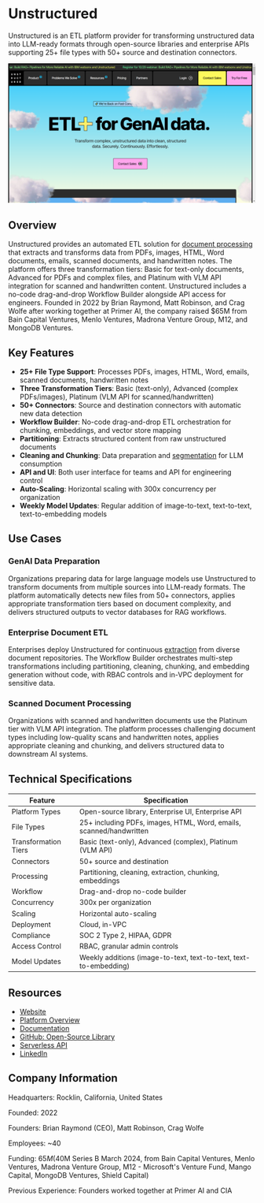 # Unstructured

Unstructured is an ETL platform provider for transforming unstructured data into LLM-ready formats through open-source libraries and enterprise APIs supporting 25+ file types with 50+ source and destination connectors.

![Unstructured](assets\unstructured.png)


## Overview

Unstructured provides an automated ETL solution for [document processing](../../capabilities/document-understanding/index.md) that extracts and transforms data from PDFs, images, HTML, Word documents, emails, scanned documents, and handwritten notes. The platform offers three transformation tiers: Basic for text-only documents, Advanced for PDFs and complex files, and Platinum with VLM API integration for scanned and handwritten content. Unstructured includes a no-code drag-and-drop Workflow Builder alongside API access for engineers. Founded in 2022 by Brian Raymond, Matt Robinson, and Crag Wolfe after working together at Primer AI, the company raised $65M from Bain Capital Ventures, Menlo Ventures, Madrona Venture Group, M12, and MongoDB Ventures.

## Key Features

- **25+ File Type Support**: Processes PDFs, images, HTML, Word, emails, scanned documents, handwritten notes
- **Three Transformation Tiers**: Basic (text-only), Advanced (complex PDFs/images), Platinum (VLM API for scanned/handwritten)
- **50+ Connectors**: Source and destination connectors with automatic new data detection
- **Workflow Builder**: No-code drag-and-drop ETL orchestration for chunking, embeddings, and vector store mapping
- **Partitioning**: Extracts structured content from raw unstructured documents
- **Cleaning and Chunking**: Data preparation and [segmentation](../../capabilities/segmentation/index.md) for LLM consumption
- **API and UI**: Both user interface for teams and API for engineering control
- **Auto-Scaling**: Horizontal scaling with 300x concurrency per organization
- **Weekly Model Updates**: Regular addition of image-to-text, text-to-text, text-to-embedding models

## Use Cases

### GenAI Data Preparation

Organizations preparing data for large language models use Unstructured to transform documents from multiple sources into LLM-ready formats. The platform automatically detects new files from 50+ connectors, applies appropriate transformation tiers based on document complexity, and delivers structured outputs to vector databases for RAG workflows.

### Enterprise Document ETL

Enterprises deploy Unstructured for continuous [extraction](../../capabilities/extraction/index.md) from diverse document repositories. The Workflow Builder orchestrates multi-step transformations including partitioning, cleaning, chunking, and embedding generation without code, with RBAC controls and in-VPC deployment for sensitive data.

### Scanned Document Processing

Organizations with scanned and handwritten documents use the Platinum tier with VLM API integration. The platform processes challenging document types including low-quality scans and handwritten notes, applies appropriate cleaning and chunking, and delivers structured data to downstream AI systems.

## Technical Specifications

| Feature | Specification |
|---------|---------------|
| Platform Types | Open-source library, Enterprise UI, Enterprise API |
| File Types | 25+ including PDFs, images, HTML, Word, emails, scanned/handwritten |
| Transformation Tiers | Basic (text-only), Advanced (complex), Platinum (VLM API) |
| Connectors | 50+ source and destination |
| Processing | Partitioning, cleaning, extraction, chunking, embeddings |
| Workflow | Drag-and-drop no-code builder |
| Concurrency | 300x per organization |
| Scaling | Horizontal auto-scaling |
| Deployment | Cloud, in-VPC |
| Compliance | SOC 2 Type 2, HIPAA, GDPR |
| Access Control | RBAC, granular admin controls |
| Model Updates | Weekly additions (image-to-text, text-to-text, text-to-embedding) |

## Resources

- [Website](https://unstructured.io)
- [Platform Overview](https://unstructured.io/platform)
- [Documentation](https://docs.unstructured.io/open-source/introduction/overview)
- [GitHub: Open-Source Library](https://github.com/Unstructured-IO/unstructured)
- [Serverless API](https://unstructured.io/api-key-hosted)
- [LinkedIn](https://www.linkedin.com/company/unstructuredio)

## Company Information

Headquarters: Rocklin, California, United States

Founded: 2022

Founders: Brian Raymond (CEO), Matt Robinson, Crag Wolfe

Employees: ~40

Funding: $65M ($40M Series B March 2024, from Bain Capital Ventures, Menlo Ventures, Madrona Venture Group, M12 - Microsoft's Venture Fund, Mango Capital, MongoDB Ventures, Shield Capital)

Previous Experience: Founders worked together at Primer AI and CIA 